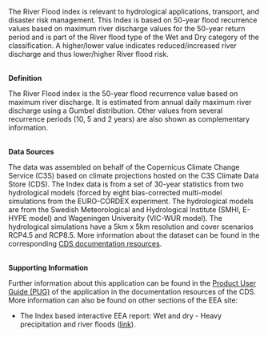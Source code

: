The River Flood index is relevant to hydrological applications, transport, and disaster risk management.
This Index is based on 50-year flood recurrence values based on maximum river discharge values for the 50-year return period and is part of the River flood type of the Wet and Dry category of the classification.
A higher/lower value indicates reduced/increased river discharge and thus lower/higher River flood risk.

<br />**Definition**

The River Flood index is the 50-year flood recurrence value based on maximum river discharge. It is estimated from annual daily maximum river discharge using a Gumbel distribution. Other values from several recurrence periods (10, 5 and 2 years) are also shown as complementary information.

<br />**Data Sources**

The data was assembled on behalf of the Copernicus Climate Change Service (C3S) based on climate projections hosted on the C3S Climate Data Store (CDS). The Index data is from a set of 30-year statistics from two hydrological models (forced by eight bias-corrected multi-model simulations from the EURO-CORDEX experiment. The hydrological models are from the Swedish Meteorological and Hydrological Institute (SMHI, E-HYPE model) and Wageningen University (VIC-WUR model). The hydrological simulations have a 5km x 5km resolution and cover scenarios RCP4.5 and RCP8.5. More information about the dataset can be found in the corresponding [CDS documentation resources](https://cds.climate.copernicus.eu/cdsapp#!/dataset/sis-hydrology-variables-derived-projections).

<br />**Supporting Information**

Further information about this application can be found in the [Product User Guide (PUG)](https://datastore.copernicus-climate.eu/documents/ecde/16-ecde-app-river-flood-v1.0.pdf) of the application in the documentation resources of the CDS.
More information can also be found on other sections of the EEA site:

- The Index based interactive EEA report: Wet and dry - Heavy precipitation and river floods ([link](https://www.eea.europa.eu/publications/europes-changing-climate-hazards-1/wet-and-dry-1/wet-and-dry-heavy)).
